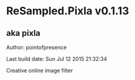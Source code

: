 # ReSampled.Pixla v0.1.13
## aka pixla

Author: pointofpresence

Last build date: Sun Jul 12 2015 21:32:34

Creative online image filter